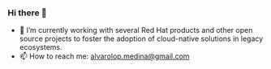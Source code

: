 ### Hi there 👋

- 🔭 I’m currently working with several Red Hat products and other open source projects to foster the adoption of cloud-native solutions in legacy ecosystems.  
- 📫 How to reach me: alvarolop.medina@gmail.com

<!--
**alvarolop/alvarolop** is a ✨ _special_ ✨ repository because its `README.md` (this file) appears on your GitHub profile.

Here are some ideas to get you started:

- 🔭 I’m currently working on ...
- 🌱 I’m currently learning ...
- 👯 I’m looking to collaborate on ...
- 🤔 I’m looking for help with ...
- 💬 Ask me about ...
- 📫 How to reach me: ...
- 😄 Pronouns: ...
- ⚡ Fun fact: ...
-->
